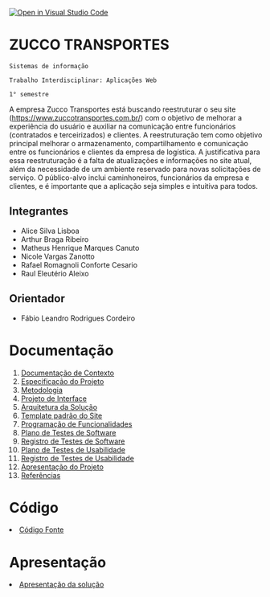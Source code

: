 [![Open in Visual Studio Code](https://classroom.github.com/assets/open-in-vscode-c66648af7eb3fe8bc4f294546bfd86ef473780cde1dea487d3c4ff354943c9ae.svg)](https://classroom.github.com/online_ide?assignment_repo_id=10354594&assignment_repo_type=AssignmentRepo)
# ZUCCO TRANSPORTES

`Sistemas de informação`

`Trabalho Interdisciplinar: Aplicações Web`

`1° semestre`

A empresa Zucco Transportes está buscando reestruturar o seu site (https://www.zuccotransportes.com.br/) com o objetivo de melhorar a experiência do usuário e auxiliar na comunicação entre funcionários (contratados e terceirizados) e clientes. A reestruturação tem como objetivo principal melhorar o armazenamento, compartilhamento e comunicação entre os funcionários e clientes da empresa de logística. A justificativa para essa reestruturação é a falta de atualizações e informações no site atual, além da necessidade de um ambiente reservado para novas solicitações de serviço. O público-alvo inclui caminhoneiros, funcionários da empresa e clientes, e é importante que a aplicação seja simples e intuitiva para todos.

## Integrantes

* Alice Silva Lisboa
* Arthur Braga Ribeiro
* Matheus Henrique Marques Canuto
* Nicole Vargas Zanotto
* Rafael Romagnoli Conforte Cesario
* Raul Eleutério Aleixo

## Orientador

* Fábio Leandro Rodrigues Cordeiro


# Documentação

<ol>
<li><a href="docs/01-Documentação de Contexto.md"> Documentação de Contexto</a></li>
<li><a href="docs/02-Especificação do Projeto.md"> Especificação do Projeto</a></li>
<li><a href="docs/03-Metodologia.md"> Metodologia</a></li>
<li><a href="docs/04-Projeto de Interface.md"> Projeto de Interface</a></li>
<li><a href="docs/05-Arquitetura da Solução.md"> Arquitetura da Solução</a></li>
<li><a href="docs/06-Template padrão do Site.md"> Template padrão do Site</a></li>
<li><a href="docs/07-Programação de Funcionalidades.md"> Programação de Funcionalidades</a></li>
<li><a href="docs/08-Plano de Testes de Software.md"> Plano de Testes de Software</a></li>
<li><a href="docs/09-Registro de Testes de Software.md"> Registro de Testes de Software</a></li>
<li><a href="docs/10-Plano de Testes de Usabilidade.md"> Plano de Testes de Usabilidade</a></li>
<li><a href="docs/11-Registro de Testes de Usabilidade.md"> Registro de Testes de Usabilidade</a></li>
<li><a href="docs/12-Apresentação do Projeto.md"> Apresentação do Projeto</a></li>
<li><a href="docs/13-Referências.md"> Referências</a></li>
</ol>

# Código

<li><a href="src/README.md"> Código Fonte</a></li>

# Apresentação

<li><a href="presentation/README.md"> Apresentação da solução</a></li>
